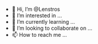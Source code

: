- 👋 Hi, I’m @Lenstros
- 👀 I’m interested in ...
- 🌱 I’m currently learning ...
- 💞️ I’m looking to collaborate on ...
- 📫 How to reach me ...

<!---
Lenstros/Lenstros is a ✨ special ✨ repository because its `README.md` (this file) appears on your GitHub profile.
You can click the Preview link to take a look at your changes.
--->

